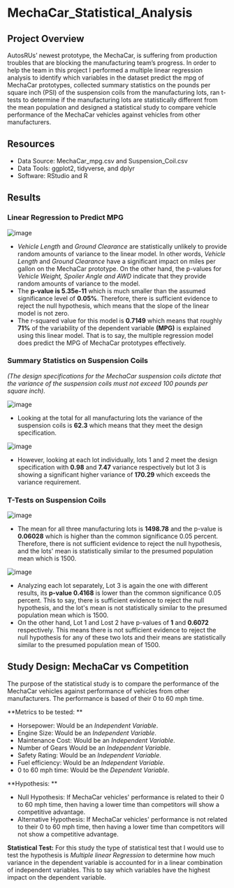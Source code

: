 # MechaCar_Statistical_Analysis

## Project Overview

AutosRUs’ newest prototype, the MechaCar, is suffering from production troubles that are blocking the manufacturing team’s progress. In order to help the team in this project I performed a multiple linear regression analysis to identify which variables in the dataset predict the mpg of MechaCar prototypes, collected summary statistics on the pounds per square inch (PSI) of the suspension coils from the manufacturing lots, ran t-tests to determine if the manufacturing lots are statistically different from the mean population and designed a statistical study to compare vehicle performance of the MechaCar vehicles against vehicles from other manufacturers. 

## Resources

- Data Source: MechaCar_mpg.csv and Suspension_Coil.csv
- Data Tools: ggplot2, tidyverse, and dplyr
- Software: RStudio and R

## Results

### Linear Regression to Predict MPG

![image](https://user-images.githubusercontent.com/91766276/153941802-a41ff45e-374f-454e-8d5f-0e0b1e53a9f0.png)

- *Vehicle Length* and *Ground Clearance* are statistically unlikely to provide random amounts of variance to the linear model. In other words, *Vehicle Length* and *Ground Clearance* have a significant impact on miles per gallon on the MechaCar prototype. On the other hand, the p-values for *Vehicle Weight, Spoiler Angle and AWD* indicate that they provide random amounts of variance to the model.
- The **p-value is 5.35e-11** which is much smaller than the assumed significance level of **0.05%**. Therefore, there is sufficient evidence to reject the null hypothesis, which means that the slope of the linear model is not zero.
- The r-squared value for this model is **0.7149** which means that roughly **71%** of the variability of the dependent variable **(MPG)** is explained using this linear model. That is to say, the multiple regression model does predict the MPG of MechaCar prototypes effectively.


### Summary Statistics on Suspension Coils


*(The design specifications for the MechaCar suspension coils dictate that the variance of the suspension coils must not exceed 100 pounds per square inch).* 

![image](https://user-images.githubusercontent.com/91766276/153949058-35325195-83bf-4c67-a067-955c641e15bf.png)

- Looking at the total for all manufacturing lots the variance of the suspension coils is **62.3** which means that they meet the design specification.

![image](https://user-images.githubusercontent.com/91766276/153950252-a21faea7-8d24-45a9-82e6-da4ebbc8835b.png)

- However, looking at each lot individually, lots 1 and 2 meet the design specification with **0.98** and **7.47** variance respectively but lot 3 is showing a significant higher variance of **170.29** which exceeds the variance requirement.

### T-Tests on Suspension Coils

![image](https://user-images.githubusercontent.com/91766276/153954770-27d17fb3-23c9-440e-939f-b4dd06f9f582.png)

- The mean for all three manufacturing lots is **1498.78** and the p-value is **0.06028** which is higher than the common significance 0.05 percent. Therefore, there is not sufficient evidence to reject the null hypothesis, and the lots' mean is statistically similar to the presumed population mean which is 1500.

![image](https://user-images.githubusercontent.com/91766276/153956345-d277704f-9273-440d-8c8f-30a8023f7d23.png)

- Analyzing each lot separately, Lot 3 is again the one with different results, its **p-value 0.4168** is lower than the common significance 0.05 percent. This to say, there is sufficient evidence to reject the null hypothesis, and the lot's mean is not statistically similar to the presumed population mean which is 1500.
- On the other hand, Lot 1 and Lost 2 have p-values of **1** and **0.6072** respectively. This means there is not sufficient evidence to reject the null hypothesis for any of these two lots and their means are statistically similar to the presumed population mean of 1500.

## Study Design: MechaCar vs Competition

The purpose of the statistical study is to compare the performance of the MechaCar vehicles against performance of vehicles from other manufacturers. The performance is based of their 0 to 60 mph time.

**Metrics to be tested: **
- Horsepower: Would be an *Independent Variable*.
- Engine Size: Would be an *Independent Variable*.
- Maintenance Cost: Would be an *Independent Variable*.
- Number of Gears Would be an *Independent Variable*.
- Safety Rating: Would be an *Independent Variable*.
- Fuel efficiency: Would be an *Independent Variable*.
- 0 to 60 mph time: Would be the *Dependent Variable*.

**Hypothesis: **
- Null Hypothesis: If MechaCar vehicles' performance is related to their 0 to 60 mph time, then having a lower time than competitors will show a competitive advantage. 
- Alternative Hypothesis: If MechaCar vehicles' performance is not related to their 0 to 60 mph time, then having a lower time than competitors will not show a competitive advantage.

**Statistical Test:**
For this study the type of statistical test that I would use to test the hypothesis is *Multiple linear Regression* to determine how much variance in the dependent variable is accounted for in a linear combination of independent variables. This to say which variables have the highest impact on the dependent variable.

